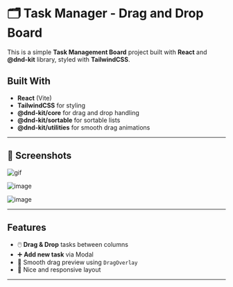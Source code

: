 # 🗂 Task Manager - Drag and Drop Board

This is a simple **Task Management Board** project built with **React** and **@dnd-kit** library, styled with **TailwindCSS**.

##  Built With

- **React** (Vite)
- **TailwindCSS** for styling
- **@dnd-kit/core** for drag and drop handling
- **@dnd-kit/sortable** for sortable lists
- **@dnd-kit/utilities** for smooth drag animations

---

## 📸 Screenshots
![gif](https://github.com/user-attachments/assets/8f276b6b-a2d3-45e2-860d-41165b28b671)

![image](https://github.com/user-attachments/assets/976d5b59-fe18-47a2-ba2c-77a0355a13a3)

![image](https://github.com/user-attachments/assets/1b699080-0e62-4266-90fa-9de3942da45a)

---

##  Features

- 🖱️ **Drag & Drop** tasks between columns
- ➕ **Add new task** via Modal
- 🔎 Smooth drag preview using `DragOverlay`
- 🎨 Nice and responsive layout


---

